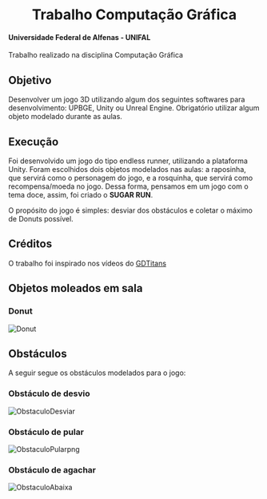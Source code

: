 <div align="center">
<h1> Trabalho Computação Gráfica </h1>
</div>

#### Universidade Federal de Alfenas - UNIFAL
Trabalho realizado na disciplina Computação Gráfica

## Objetivo
Desenvolver um jogo 3D utilizando algum dos seguintes softwares para desenvolvimento: UPBGE, Unity ou Unreal Engine. Obrigatório utilizar algum objeto modelado durante as aulas. 

## Execução
Foi desenvolvido um jogo do tipo endless runner, utilizando a plataforma Unity. Foram escolhidos dois objetos modelados nas aulas: a raposinha, que servirá como o personagem do jogo, e a rosquinha, que servirá como recompensa/moeda no jogo. Dessa forma, pensamos em um jogo com o tema doce, assim, foi criado o <b>SUGAR RUN</b>.

O propósito do jogo é simples: desviar dos obstáculos e coletar o máximo de Donuts possível. 

## Créditos
O trabalho foi inspirado nos vídeos do [GDTitans](https://www.youtube.com/@GDTitans)

## Objetos moleados em sala

### Donut
![Donut](https://user-images.githubusercontent.com/89847080/220490334-8ce7e044-c535-4fa8-b94c-e0196431c69e.png)

## Obstáculos 
A seguir segue os obstáculos modelados para o jogo:

### Obstáculo de desvio
![ObstaculoDesviar](https://user-images.githubusercontent.com/89847080/220490314-cecb4b5f-c404-4f97-a859-7bbe6d86f8c6.png)

### Obstáculo de pular
![ObstaculoPularpng](https://user-images.githubusercontent.com/89847080/220490323-5130245a-419f-4af2-8c93-24f38dabe47c.png)

### Obstáculo de agachar
![ObstaculoAbaixa](https://user-images.githubusercontent.com/89847080/220490344-b2f0cb1a-ced4-4bc8-addd-46811796aa19.png)

